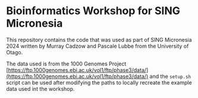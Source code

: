 # Bioinformatics Workshop for SING Micronesia

This repository contains the code that was used as part of SING Micronesia 2024 written by Murray Cadzow and Pascale Lubbe from the University of Otago.


The data used is from the 1000 Genomes Project [https://ftp.1000genomes.ebi.ac.uk/vol1/ftp/phase3/data/](https://ftp.1000genomes.ebi.ac.uk/vol1/ftp/phase3/data/) and the `setup.sh` script can be used after modifying the paths to locally recreate the example data used int the workshop.
